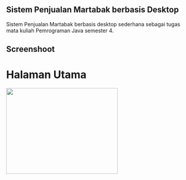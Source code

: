 ## Sistem Penjualan Martabak berbasis Desktop
Sistem Penjualan Martabak berbasis desktop sederhana sebagai tugas mata kuliah Pemrograman Java semester 4.

## Screenshoot
# Halaman Utama
<img src="https://github.com/dhillenbp179/penjualan_martabak/blob/main/src/img/ss/menu-utama.png" width="300" height="230">
